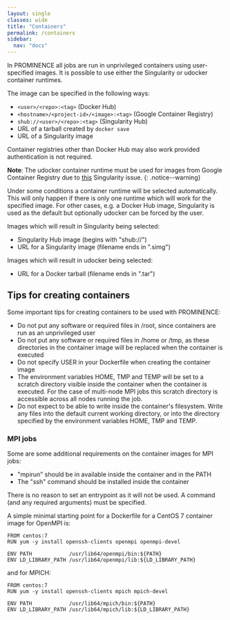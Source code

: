 ```yaml
---
layout: single
classes: wide
title: "Containers"
permalink: /containers
sidebar:
  nav: "docs"
---
```


In PROMINENCE all jobs are run in unprivileged containers using user-specified images. It is possible to use either the Singularity or udocker container runtimes.

The image can be specified in the following ways:
* `<user>/<repo>:<tag>` (Docker Hub)
* `<hostname>/<project-id>/<image>:<tag>` (Google Container Registry)
* `shub://<user>/<repo>:<tag>` (Singularity Hub)
* URL of a tarball created by `docker save`
* URL of a Singularity image

Container registries other than Docker Hub may also work provided authentication is not required.

**Note**: The udocker container runtime must be used for images from Google Container Registry due to [this](https://github.com/sylabs/singularity/issues/1158) Singularity issue.
{: .notice--warning}

Under some conditions a container runtime will be selected automatically. This will only happen if there is only one runtime which will work for the specified image. For other cases, e.g. a Docker Hub image, Singularity is used as the default but optionally udocker can be forced by the user.

Images which will result in Singularity being selected:
* Singularity Hub image (begins with "shub://")
* URL for a Singularity image (filename ends in ".simg")

Images which will result in udocker being selected:
* URL for a Docker tarball (filename ends in ".tar")


## Tips for creating containers
Some important tips for creating containers to be used with PROMINENCE:
* Do not put any software or required files in /root, since containers are run as an unprivileged user
* Do not put any software or required files in /home or /tmp, as these directories in the container image will be replaced when the container is executed
* Do not specify USER in your Dockerfile when creating the container image
* The environment variables HOME, TMP and TEMP will be set to a scratch directory visible inside the container when the container is executed. For the case of multi-node MPI jobs this scratch directory is accessible across all nodes running the job.
* Do not expect to be able to write inside the container's filesystem. Write any files into the default current working directory, or into the directory specified by the environment variables HOME, TMP and TEMP.

### MPI jobs
Some are some additional requirements on the container images for MPI jobs:
* "mpirun" should be in available inside the container and in the PATH
* The "ssh" command should be installed inside the container

There is no reason to set an entrypoint as it will not be used. A command (and any required arguments) must be specified.

A simple minimal starting point for a Dockerfile for a CentOS 7 container image for OpenMPI is:
```
FROM centos:7
RUN yum -y install openssh-clients openmpi openmpi-devel

ENV PATH            /usr/lib64/openmpi/bin:${PATH}
ENV LD_LIBRARY_PATH /usr/lib64/openmpi/lib:${LD_LIBRARY_PATH}
```
and for MPICH:
```
FROM centos:7
RUN yum -y install openssh-clients mpich mpich-devel

ENV PATH            /usr/lib64/mpich/bin:${PATH}
ENV LD_LIBRARY_PATH /usr/lib64/mpich/lib:${LD_LIBRARY_PATH}
```

